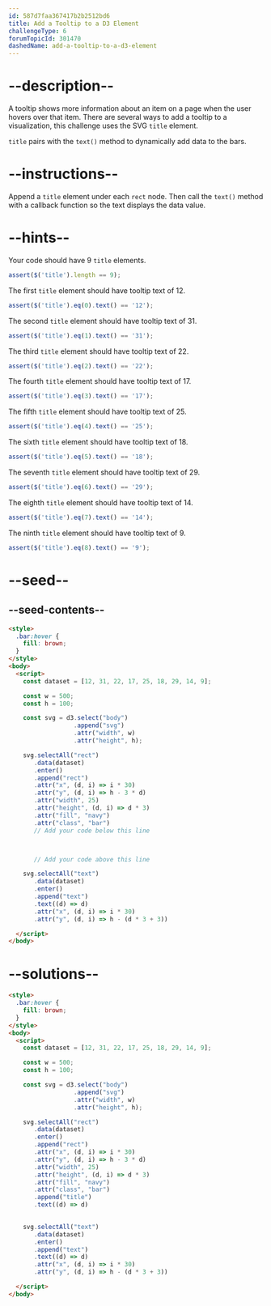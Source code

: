 ```yaml
---
id: 587d7faa367417b2b2512bd6
title: Add a Tooltip to a D3 Element
challengeType: 6
forumTopicId: 301470
dashedName: add-a-tooltip-to-a-d3-element
---
```


# --description--

A tooltip shows more information about an item on a page when the user hovers over that item. There are several ways to add a tooltip to a visualization, this challenge uses the SVG `title` element.

`title` pairs with the `text()` method to dynamically add data to the bars.

# --instructions--

Append a `title` element under each `rect` node. Then call the `text()` method with a callback function so the text displays the data value.

# --hints--

Your code should have 9 `title` elements.

```js
assert($('title').length == 9);
```

The first `title` element should have tooltip text of 12.

```js
assert($('title').eq(0).text() == '12');
```

The second `title` element should have tooltip text of 31.

```js
assert($('title').eq(1).text() == '31');
```

The third `title` element should have tooltip text of 22.

```js
assert($('title').eq(2).text() == '22');
```

The fourth `title` element should have tooltip text of 17.

```js
assert($('title').eq(3).text() == '17');
```

The fifth `title` element should have tooltip text of 25.

```js
assert($('title').eq(4).text() == '25');
```

The sixth `title` element should have tooltip text of 18.

```js
assert($('title').eq(5).text() == '18');
```

The seventh `title` element should have tooltip text of 29.

```js
assert($('title').eq(6).text() == '29');
```

The eighth `title` element should have tooltip text of 14.

```js
assert($('title').eq(7).text() == '14');
```

The ninth `title` element should have tooltip text of 9.

```js
assert($('title').eq(8).text() == '9');
```

# --seed--

## --seed-contents--

```html
<style>
  .bar:hover {
    fill: brown;
  }
</style>
<body>
  <script>
    const dataset = [12, 31, 22, 17, 25, 18, 29, 14, 9];

    const w = 500;
    const h = 100;

    const svg = d3.select("body")
                  .append("svg")
                  .attr("width", w)
                  .attr("height", h);

    svg.selectAll("rect")
       .data(dataset)
       .enter()
       .append("rect")
       .attr("x", (d, i) => i * 30)
       .attr("y", (d, i) => h - 3 * d)
       .attr("width", 25)
       .attr("height", (d, i) => d * 3)
       .attr("fill", "navy")
       .attr("class", "bar")
       // Add your code below this line



       // Add your code above this line

    svg.selectAll("text")
       .data(dataset)
       .enter()
       .append("text")
       .text((d) => d)
       .attr("x", (d, i) => i * 30)
       .attr("y", (d, i) => h - (d * 3 + 3))

  </script>
</body>
```

# --solutions--

```html
<style>
  .bar:hover {
    fill: brown;
  }
</style>
<body>
  <script>
    const dataset = [12, 31, 22, 17, 25, 18, 29, 14, 9];

    const w = 500;
    const h = 100;

    const svg = d3.select("body")
                  .append("svg")
                  .attr("width", w)
                  .attr("height", h);

    svg.selectAll("rect")
       .data(dataset)
       .enter()
       .append("rect")
       .attr("x", (d, i) => i * 30)
       .attr("y", (d, i) => h - 3 * d)
       .attr("width", 25)
       .attr("height", (d, i) => d * 3)
       .attr("fill", "navy")
       .attr("class", "bar")
       .append("title")
       .text((d) => d)
       

    svg.selectAll("text")
       .data(dataset)
       .enter()
       .append("text")
       .text((d) => d)
       .attr("x", (d, i) => i * 30)
       .attr("y", (d, i) => h - (d * 3 + 3))

  </script>
</body>
```